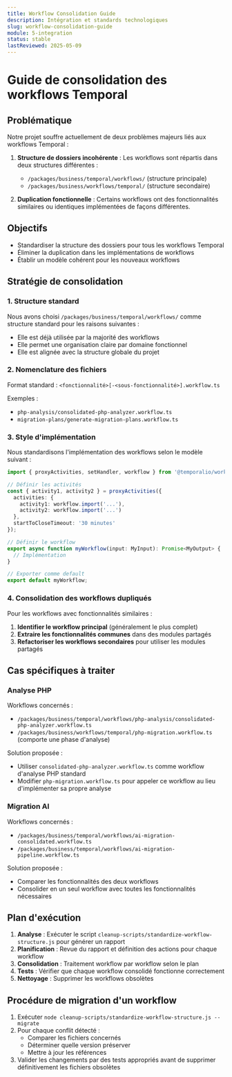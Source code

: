 ```yaml
---
title: Workflow Consolidation Guide
description: Intégration et standards technologiques
slug: workflow-consolidation-guide
module: 5-integration
status: stable
lastReviewed: 2025-05-09
---
```


# Guide de consolidation des workflows Temporal


## Problématique


Notre projet souffre actuellement de deux problèmes majeurs liés aux workflows Temporal :

1. **Structure de dossiers incohérente** : Les workflows sont répartis dans deux structures différentes :
   - `/packages/business/temporal/workflows/` (structure principale)
   - `/packages/business/workflows/temporal/` (structure secondaire)

2. **Duplication fonctionnelle** : Certains workflows ont des fonctionnalités similaires ou identiques implémentées de façons différentes.

## Objectifs


- Standardiser la structure des dossiers pour tous les workflows Temporal
- Éliminer la duplication dans les implémentations de workflows
- Établir un modèle cohérent pour les nouveaux workflows

## Stratégie de consolidation


### 1. Structure standard


Nous avons choisi `/packages/business/temporal/workflows/` comme structure standard pour les raisons suivantes :
- Elle est déjà utilisée par la majorité des workflows
- Elle permet une organisation claire par domaine fonctionnel
- Elle est alignée avec la structure globale du projet

### 2. Nomenclature des fichiers


Format standard : `<fonctionnalité>[-<sous-fonctionnalité>].workflow.ts`

Exemples :
- `php-analysis/consolidated-php-analyzer.workflow.ts`
- `migration-plans/generate-migration-plans.workflow.ts`

### 3. Style d'implémentation


Nous standardisons l'implémentation des workflows selon le modèle suivant :

```typescript
import { proxyActivities, setHandler, workflow } from '@temporalio/workflow';

// Définir les activités
const { activity1, activity2 } = proxyActivities({
  activities: {
    activity1: workflow.import('...'),
    activity2: workflow.import('...')
  },
  startToCloseTimeout: '30 minutes'
});

// Définir le workflow
export async function myWorkflow(input: MyInput): Promise<MyOutput> {
  // Implémentation
}

// Exporter comme default
export default myWorkflow;
```

### 4. Consolidation des workflows dupliqués


Pour les workflows avec fonctionnalités similaires :

1. **Identifier le workflow principal** (généralement le plus complet)
2. **Extraire les fonctionnalités communes** dans des modules partagés
3. **Refactoriser les workflows secondaires** pour utiliser les modules partagés

## Cas spécifiques à traiter


### Analyse PHP


Workflows concernés :
- `/packages/business/temporal/workflows/php-analysis/consolidated-php-analyzer.workflow.ts`
- `/packages/business/workflows/temporal/php-migration.workflow.ts` (comporte une phase d'analyse)

Solution proposée :
- Utiliser `consolidated-php-analyzer.workflow.ts` comme workflow d'analyse PHP standard
- Modifier `php-migration.workflow.ts` pour appeler ce workflow au lieu d'implémenter sa propre analyse

### Migration AI


Workflows concernés :
- `/packages/business/temporal/workflows/ai-migration-consolidated.workflow.ts`
- `/packages/business/temporal/workflows/ai-migration-pipeline.workflow.ts`

Solution proposée :
- Comparer les fonctionnalités des deux workflows
- Consolider en un seul workflow avec toutes les fonctionnalités nécessaires

## Plan d'exécution


1. **Analyse** : Exécuter le script `cleanup-scripts/standardize-workflow-structure.js` pour générer un rapport
2. **Planification** : Revue du rapport et définition des actions pour chaque workflow
3. **Consolidation** : Traitement workflow par workflow selon le plan
4. **Tests** : Vérifier que chaque workflow consolidé fonctionne correctement
5. **Nettoyage** : Supprimer les workflows obsolètes

## Procédure de migration d'un workflow


1. Exécuter `node cleanup-scripts/standardize-workflow-structure.js --migrate`
2. Pour chaque conflit détecté :
   - Comparer les fichiers concernés
   - Déterminer quelle version préserver
   - Mettre à jour les références
3. Valider les changements par des tests appropriés avant de supprimer définitivement les fichiers obsolètes

